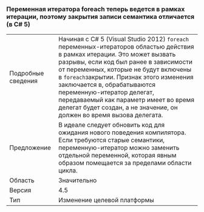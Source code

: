 ### <a name="foreach-iterator-variable-is-now-scoped-within-the-iteration-so-closure-capturing-semantics-are-different-in-c5"></a>Переменная итератора foreach теперь ведется в рамках итерации, поэтому закрытия записи семантика отличается (в C# 5)

|   |   |
|---|---|
|Подробные сведения|Начиная с C# 5 (Visual Studio 2012) <code>foreach</code> переменных-итераторов областью действия в рамках итерации. Это может вызвать разрывы, если код был ранее в зависимости от переменных, которые не будут включены в <code>foreach</code>закрытии. Признак этого изменения заключается в, обрабатываются переменную-итератор делегат, передаваемый как параметр имеет во время делегат будет создан, а не значение, он должен во время вызова делегата.|
|Предложение|В идеале следует обновить код для ожидания нового поведения компилятора. Если требуются старые семантики, переменную-итератор можно заменить отдельной переменной, которая явным образом помещается за пределами области цикла.|
|Область|Значительно|
|Версия|4.5|
|Тип|Изменение целевой платформы|

